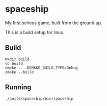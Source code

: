 spaceship
===

My first serious game, built from the ground up.

This is a build setup for linux.

## Build

```
mkdir build
cd build
cmake .. -DCMAKE_BUILD_TYPE=Debug
cmake --build .
```

## Running

```
./build/spaceship/bin/spaceship
```
